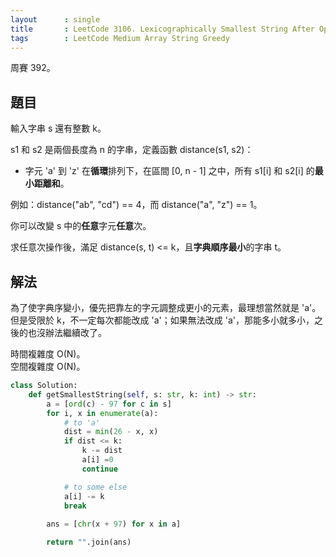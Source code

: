 ```yaml
---
layout      : single
title       : LeetCode 3106. Lexicographically Smallest String After Operations With Constraint
tags        : LeetCode Medium Array String Greedy
---
```

周賽 392。

## 題目

輸入字串 s 還有整數 k。  

s1 和 s2 是兩個長度為 n 的字串，定義函數 distance(s1, s2)：  

- 字元 'a' 到 'z' 在**循環**排列下，在區間 [0, n - 1] 之中，所有 s1[i] 和 s2[i] 的**最小距離和**。  

例如：distance("ab", "cd") == 4，而 distance("a", "z") == 1。  

你可以改變 s 中的**任意**字元**任意**次。  

求任意次操作後，滿足 distance(s, t) <= k，且**字典順序最小**的字串 t。  

## 解法

為了使字典序變小，優先把靠左的字元調整成更小的元素，最理想當然就是 'a'。  
但是受限於 k，不一定每次都能改成 'a'；如果無法改成 'a'，那能多小就多小，之後的也沒辦法繼續改了。  

時間複雜度 O(N)。  
空間複雜度 O(N)。  

```python
class Solution:
    def getSmallestString(self, s: str, k: int) -> str:
        a = [ord(c) - 97 for c in s]
        for i, x in enumerate(a):
            # to 'a'
            dist = min(26 - x, x)
            if dist <= k:
                k -= dist
                a[i] =0
                continue

            # to some else
            a[i] -= k
            break
        
        ans = [chr(x + 97) for x in a]

        return "".join(ans)
```
